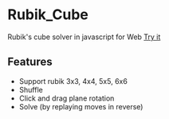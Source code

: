 # Rubik_Cube
Rubik's cube solver in javascript for Web
[Try it](https://tranthaituananh.github.io/Rubik_Cube/)

## Features
 * Support rubik 3x3, 4x4, 5x5, 6x6
 * Shuffle
 * Click and drag plane rotation
 * Solve (by replaying moves in reverse)
